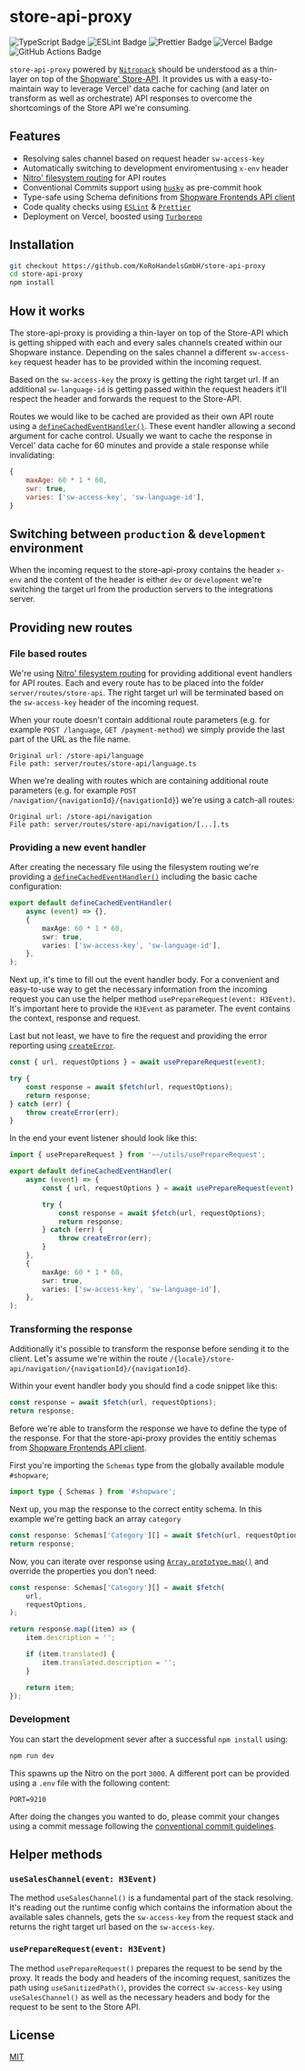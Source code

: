 # store-api-proxy

![TypeScript Badge](https://img.shields.io/badge/TypeScript-3178C6?logo=typescript&logoColor=fff&style=for-the-badge)
![ESLint Badge](https://img.shields.io/badge/ESLint-4B32C3?logo=eslint&logoColor=fff&style=for-the-badge)
![Prettier Badge](https://img.shields.io/badge/Prettier-F7B93E?logo=prettier&logoColor=fff&style=for-the-badge)
![Vercel Badge](https://img.shields.io/badge/Vercel-000?logo=vercel&logoColor=fff&style=for-the-badge)
![GitHub Actions Badge](https://img.shields.io/badge/GitHub%20Actions-2088FF?logo=githubactions&logoColor=fff&style=for-the-badge)

`store-api-proxy` powered by [`Nitropack`](https://nitro.unjs.io/) should be understood as a thin-layer on top of the [Shopware' Store-API](https://shopware.stoplight.io/docs/store-api/38777d33d92dc-quick-start-guide). It provides us with a easy-to-maintain way to leverage Vercel' data cache for caching (and later on transform as well as orchestrate) API responses to overcome the shortcomings of the Store API we're consuming.

## Features
* Resolving sales channel based on request header `sw-access-key`
* Automatically switching to development enviromentusing `x-env` header
* [Nitro' filesystem routing](https://nitro.unjs.io/guide/routing#filesystem-routing) for API routes
* Conventional Commits support using [`husky`](https://typicode.github.io/husky/) as pre-commit hook
* Type-safe using Schema definitions from [Shopware Frontends API client](https://www.npmjs.com/package/@shopware/api-client)
* Code quality checks using [`ESLint`](https://eslint.org/) & [`Prettier`](https://prettier.io/)
* Deployment on Vercel, boosted using [`Turborepo`](https://turbo.build/repo/docs/guides/single-package-workspaces)

## Installation

```bash
git checkout https://github.com/KoRoHandelsGmbH/store-api-proxy
cd store-api-proxy
npm install
```

## How it works

The store-api-proxy is providing a thin-layer on top of the Store-API which is getting shipped with each and every sales channels created within our Shopware instance. Depending on the sales channel a different `sw-access-key` request header has to be provided within the incoming request.

Based on the `sw-access-key` the proxy is getting the right target url. If an additional `sw-language-id` is getting passed within the request headers it'll respect the header and forwards the request to the Store-API.

Routes we would like to be cached are provided as their own API route using a [`defineCachedEventHandler()`](https://nitro.unjs.io/guide/cache#cached-event-handlers). These event handler allowing a second argument for cache control. Usually we want to cache the response in Vercel' data cache for 60 minutes and provide a stale response while invalidating:

```js
{
    maxAge: 60 * 1 * 60,
    swr: true,
    varies: ['sw-access-key', 'sw-language-id'],
}
```

## Switching between `production` & `development` environment

When the incoming request to the store-api-proxy contains the header `x-env` and the content of the header is either `dev` or `development` we're switching the target url from the production servers to the integrations server.

## Providing new routes

### File based routes

We're using [Nitro' filesystem routing](https://nitro.unjs.io/guide/routing#filesystem-routing) for providing additional event handlers for API routes. Each and every route has to be placed into the folder `server/routes/store-api`. The right target url will be terminated based on the `sw-access-key` header of the incoming request.

When your route doesn't contain additional route parameters (e.g. for example `POST /language`, `GET /payment-method`) we simply provide the last part of the URL as the file name.

```
Original url: /store-api/language
File path: server/routes/store-api/language.ts
```

When we're dealing with routes which are containing additional route parameters (e.g. for example `POST /navigation/{navigationId}/{navigationId}`) we're using a catch-all routes:

```
Original url: /store-api/navigation
File path: server/routes/store-api/navigation/[...].ts
```

### Providing a new event handler

After creating the necessary file using the filesystem routing we're providing a [`defineCachedEventHandler()`](https://nitro.unjs.io/guide/cache#cached-event-handlers) including the basic cache configuration:

```ts
export default defineCachedEventHandler(
    async (event) => {},
    {
        maxAge: 60 * 1 * 60,
        swr: true,
        varies: ['sw-access-key', 'sw-language-id'],
    },
);
```

Next up, it's time to fill out the event handler body. For a convenient and easy-to-use way to get the necessary information from the incoming request you can use the helper method `usePrepareRequest(event: H3Event)`. It's important here to provide the `H3Event` as parameter. The event contains the context, response and request.

Last but not least, we have to fire the request and providing the error reporting using [`createError`](https://h3.unjs.io/guide/event-handler#error-handling).

```ts
const { url, requestOptions } = await usePrepareRequest(event);

try {
    const response = await $fetch(url, requestOptions);
    return response;
} catch (err) {
    throw createError(err);
}
```

In the end your event listener should look like this:

```ts
import { usePrepareRequest } from '~~/utils/usePrepareRequest';

export default defineCachedEventHandler(
    async (event) => {
        const { url, requestOptions } = await usePrepareRequest(event);

        try {
            const response = await $fetch(url, requestOptions);
            return response;
        } catch (err) {
            throw createError(err);
        }
    },
    {
        maxAge: 60 * 1 * 60,
        swr: true,
        varies: ['sw-access-key', 'sw-language-id'],
    },
);
```

### Transforming the response

Additionally it's possible to transform the response before sending it to the client. Let's assume we're within the route `/{locale}/store-api/navigation/{navigationId}/{navigationId}`.

Within your event handler body you should find a code snippet like this:

```ts
const response = await $fetch(url, requestOptions);
return response;
```

Before we're able to transform the response we have to define the type of the response. For that the store-api-proxy provides the entitiy schemas from [Shopware Frontends API client](https://www.npmjs.com/package/@shopware/api-client).

First you're importing the `Schemas` type from the globally available module `#shopware`;

```ts
import type { Schemas } from '#shopware';
```

Next up, you map the response to the correct entity schema. In this example we're getting back an array `category`

```ts
const response: Schemas['Category'][] = await $fetch(url, requestOptions);
return response;
```

Now, you can iterate over response using [`Array.prototype.map()`](https://developer.mozilla.org/en-US/docs/Web/JavaScript/Reference/Global_Objects/Array/map) and override the properties you don't need:

```ts
const response: Schemas['Category'][] = await $fetch(
    url,
    requestOptions,
);

return response.map((item) => {
    item.description = '';

    if (item.translated) {
        item.translated.description = '';
    }

    return item;
});
```

### Development

You can start the development sever after a successful `npm install` using:

```bash
npm run dev
```

This spawns up the Nitro on the port `3000`. A different port can be provided using a `.env` file with the following content:

```
PORT=9210
```

After doing the changes you wanted to do, please commit your changes using a commit message following the [conventional commit guidelines](https://www.conventionalcommits.org/en/v1.0.0/#summary).

## Helper methods

### `useSalesChannel(event: H3Event)`

The method `useSalesChannel()` is a fundamental part of the stack resolving. It's reading out the runtime config which contains the information about the available sales channels, gets the `sw-access-key` from the request stack and returns the right target url based on the `sw-access-key`.

### `usePrepareRequest(event: H3Event)`

The method `usePrepareRequest()` prepares the request to be send by the proxy. It reads the body and headers of the incoming request, sanitizes the path using `useSanitizedPath()`, provides the correct `sw-access-key` using `useSalesChannel()` as well as the necessary headers and body for the request to be sent to the Store API.

## License

[MIT](https://choosealicense.com/licenses/mit/)